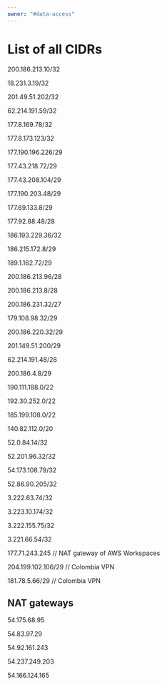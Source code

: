 ```yaml
---
owner: "#data-access"
---
```

# List of all CIDRs

200.186.213.10/32

18.231.3.19/32

201.49.51.202/32

62.214.191.59/32

177.8.169.78/32

177.8.173.123/32

177.190.196.226/29

177.43.218.72/29

177.43.208.104/29

177.190.203.48/29

177.69.133.8/29

177.92.88.48/28

186.193.229.36/32

186.215.172.8/29

189.1.162.72/29

200.186.213.96/28

200.186.213.8/28

200.186.231.32/27

179.108.98.32/29

200.186.220.32/29

201.149.51.200/29

62.214.191.48/28

200.186.4.8/29

190.111.188.0/22

192.30.252.0/22

185.199.108.0/22

140.82.112.0/20

52.0.84.14/32

52.201.96.32/32

54.173.108.79/32

52.86.90.205/32

3.222.63.74/32

3.223.10.174/32

3.222.155.75/32

3.221.66.54/32

177.71.243.245 // NAT gateway of AWS Workspaces

204.199.102.106/29 // Colombia VPN

181.78.5.66/29 // Colombia VPN

## NAT gateways

54.175.68.95

54.83.97.29

54.92.161.243

54.237.249.203

54.166.124.165
